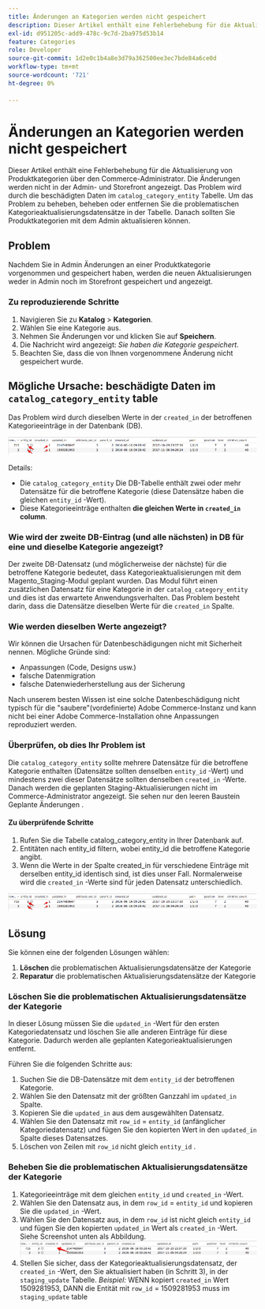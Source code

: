 ```yaml
---
title: Änderungen an Kategorien werden nicht gespeichert
description: Dieser Artikel enthält eine Fehlerbehebung für die Aktualisierung von Produktkategorien über den Commerce-Administrator. Die Änderungen werden nicht in der Admin- und Storefront angezeigt. Das Problem wird durch die beschädigten Daten in der Tabelle "catalog_category_entity"verursacht. Um das Problem zu beheben, beheben oder entfernen Sie die problematischen Kategorieaktualisierungsdatensätze in der Tabelle. Danach sollten Sie Produktkategorien mit dem Admin aktualisieren können.
exl-id: d951205c-add9-478c-9c7d-2ba975d53b14
feature: Categories
role: Developer
source-git-commit: 1d2e0c1b4a8e3d79a362500ee3ec7bde84a6ce0d
workflow-type: tm+mt
source-wordcount: '721'
ht-degree: 0%

---
```


# Änderungen an Kategorien werden nicht gespeichert

Dieser Artikel enthält eine Fehlerbehebung für die Aktualisierung von Produktkategorien über den Commerce-Administrator. Die Änderungen werden nicht in der Admin- und Storefront angezeigt. Das Problem wird durch die beschädigten Daten im `catalog_category_entity` Tabelle. Um das Problem zu beheben, beheben oder entfernen Sie die problematischen Kategorieaktualisierungsdatensätze in der Tabelle. Danach sollten Sie Produktkategorien mit dem Admin aktualisieren können.

## Problem

Nachdem Sie in Admin Änderungen an einer Produktkategorie vorgenommen und gespeichert haben, werden die neuen Aktualisierungen weder in Admin noch im Storefront gespeichert und angezeigt.

### Zu reproduzierende Schritte

1. Navigieren Sie zu **Katalog** > **Kategorien**.
1. Wählen Sie eine Kategorie aus.
1. Nehmen Sie Änderungen vor und klicken Sie auf **Speichern**.
1. Die Nachricht wird angezeigt: *Sie haben die Kategorie gespeichert*.
1. Beachten Sie, dass die von Ihnen vorgenommene Änderung nicht gespeichert wurde.

## Mögliche Ursache: beschädigte Daten im `catalog_category_entity` table

Das Problem wird durch dieselben Werte in der `created_in` der betroffenen Kategorieeinträge in der Datenbank (DB).

![Beschädigte Daten in der Tabelle catalog_category_entity](assets/catalog_category_entity.png)

Details:

* Die `catalog_category_entity` Die DB-Tabelle enthält zwei oder mehr Datensätze für die betroffene Kategorie (diese Datensätze haben die gleichen `entity_id` -Wert).
* Diese Kategorieeinträge enthalten **die gleichen Werte in `created_in` column**.

### Wie wird der zweite DB-Eintrag (und alle nächsten) in DB für eine und dieselbe Kategorie angezeigt?

Der zweite DB-Datensatz (und möglicherweise der nächste) für die betroffene Kategorie bedeutet, dass Kategorieaktualisierungen mit dem Magento\_Staging-Modul geplant wurden. Das Modul führt einen zusätzlichen Datensatz für eine Kategorie in der `catalog_category_entity` und dies ist das erwartete Anwendungsverhalten. Das Problem besteht darin, dass die Datensätze dieselben Werte für die `created_in` Spalte.

### Wie werden dieselben Werte angezeigt?

Wir können die Ursachen für Datenbeschädigungen nicht mit Sicherheit nennen. Mögliche Gründe sind:

* Anpassungen (Code, Designs usw.)
* falsche Datenmigration
* falsche Datenwiederherstellung aus der Sicherung

Nach unserem besten Wissen ist eine solche Datenbeschädigung nicht typisch für die &quot;saubere&quot;(vordefinierte) Adobe Commerce-Instanz und kann nicht bei einer Adobe Commerce-Installation ohne Anpassungen reproduziert werden.

### Überprüfen, ob dies Ihr Problem ist

Die `catalog_category_entity` sollte mehrere Datensätze für die betroffene Kategorie enthalten (Datensätze sollten denselben `entity_id` -Wert) und mindestens zwei dieser Datensätze sollten denselben `created_in` -Werte. Danach werden die geplanten Staging-Aktualisierungen nicht im Commerce-Administrator angezeigt. Sie sehen nur den leeren Baustein Geplante Änderungen .

#### Zu überprüfende Schritte

1. Rufen Sie die Tabelle catalog\_category\_entity in Ihrer Datenbank auf.
1. Entitäten nach entity\_id filtern, wobei entity\_id die betroffene Kategorie angibt.
1. Wenn die Werte in der Spalte created\_in für verschiedene Einträge mit derselben entity\_id identisch sind, ist dies unser Fall. Normalerweise wird die `created_in` -Werte sind für jeden Datensatz unterschiedlich.

![Beschädigte Daten in der Tabelle catalog_category_entity](assets/catalog_category_entity.png)

## Lösung

Sie können eine der folgenden Lösungen wählen:

1. **Löschen** die problematischen Aktualisierungsdatensätze der Kategorie
1. **Reparatur** die problematischen Aktualisierungsdatensätze der Kategorie

### Löschen Sie die problematischen Aktualisierungsdatensätze der Kategorie

In dieser Lösung müssen Sie die `updated_in` -Wert für den ersten Kategoriedatensatz und löschen Sie alle anderen Einträge für diese Kategorie. Dadurch werden alle geplanten Kategorieaktualisierungen entfernt.

Führen Sie die folgenden Schritte aus:

1. Suchen Sie die DB-Datensätze mit dem `entity_id` der betroffenen Kategorie.
1. Wählen Sie den Datensatz mit der größten Ganzzahl im `updated_in` Spalte.
1. Kopieren Sie die `updated_in` aus dem ausgewählten Datensatz.
1. Wählen Sie den Datensatz mit `row_id` = `entity_id` (anfänglicher Kategoriedatensatz) und fügen Sie den kopierten Wert in den `updated_in` Spalte dieses Datensatzes.
1. Löschen von Zeilen mit `row_id` nicht gleich `entity_id` .

### Beheben Sie die problematischen Aktualisierungsdatensätze der Kategorie

1. Kategorieeinträge mit dem gleichen `entity_id` und `created_in` -Wert.
1. Wählen Sie den Datensatz aus, in dem `row_id` = `entity_id` und kopieren Sie die `updated_in` -Wert.
1. Wählen Sie den Datensatz aus, in dem `row_id` ist nicht gleich `entity_id` und fügen Sie den kopierten `updated_in` Wert als `created_in` -Wert. Siehe Screenshot unten als Abbildung.    ![Kopieren der Datei created_in value.png](assets/copy_created-in_value.png)
1. Stellen Sie sicher, dass der Kategorieaktualisierungsdatensatz, der `created_in` -Wert, den Sie aktualisiert haben (in Schritt 3), in der `staging_update` Tabelle. *Beispiel:* WENN kopiert `created_in` Wert 1509281953, DANN die Entität mit `row_id` = 1509281953 muss im `staging_update` table

